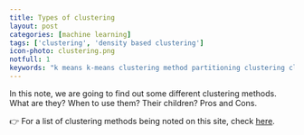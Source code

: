 ```yaml
---
title: Types of clustering
layout: post
categories: [machine learning]
tags: ['clustering', 'density based clustering']
icon-photo: clustering.png
notfull: 1
keywords: "k means k-means clustering method partitioning clustering cluster k-medoids k medoids PAM oartitioning"
---
```


In this note, we are going to find out some different clustering methods. What are they? When to use them? Their children? Pros and Cons.

👉 For a list of clustering methods being noted on this site, check [here](/tags#clustering).
